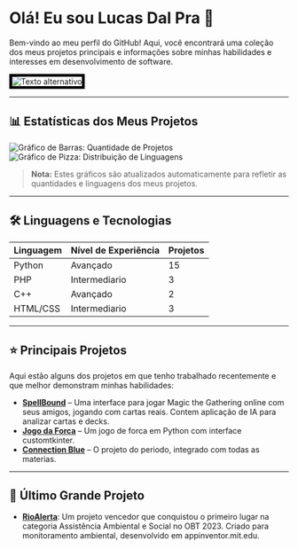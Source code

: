 # Olá! Eu sou Lucas Dal Pra 👋

Bem-vindo ao meu perfil do GitHub! Aqui, você encontrará uma coleção dos meus projetos principais e informações sobre minhas habilidades e interesses em desenvolvimento de software.

<img src="![image](https://github.com/user-attachments/assets/a71223ac-cc4c-4d5a-9d82-b2714bac0605)" alt="Texto alternativo" style="border: 5px solid #000000;"/>

---

## 📊 Estatísticas dos Meus Projetos

![Gráfico de Barras: Quantidade de Projetos](https://github.com/DalPra0/DalPra0/imagens/grafico_barras.png)
![Gráfico de Pizza: Distribuição de Linguagens](https://github.com/DalPra0/DalPra0/imagens/grafico_pizza.png)

> **Nota:** Estes gráficos são atualizados automaticamente para refletir as quantidades e linguagens dos meus projetos.

---

## 🛠️ Linguagens e Tecnologias

| Linguagem    | Nível de Experiência | Projetos |
|--------------|-----------------------|----------|
| Python       | Avançado              | 15       |
| PHP          | Intermediario         | 3        |
| C++          | Avançado              | 2        |
| HTML/CSS     | Intermediario         | 3        |

---

## ⭐ Principais Projetos

Aqui estão alguns dos projetos em que tenho trabalhado recentemente e que melhor demonstram minhas habilidades:

- [**SpellBound**](https://github.com/DalPra0/Spellbound) – Uma interface para jogar Magic the Gathering online com seus amigos, jogando com cartas reais. Contem aplicação de IA para analizar cartas e decks.
- [**Jogo da Forca**](https://github.com/DalPra0/JogoDaVelha) – Um jogo de forca em Python com interface customtkinter.
- [**Connection Blue**](https://github.com/DalPra0/connectionBlue) – O projeto do periodo, integrado com todas as materias.

---

## 🚀 Último Grande Projeto

- **[RioAlerta](https://github.com/DalPra0/RioAlerta)**: Um projeto vencedor que conquistou o primeiro lugar na categoria Assistência Ambiental e Social no OBT 2023. Criado para monitoramento ambiental, desenvolvido em appinventor.mit.edu.
